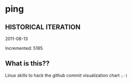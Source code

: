 # ping

## HISTORICAL ITERATION
2011-08-13

Incremented: 5185

## What is this?? 
Linux skills to hack the github commit visualization chart `;-)`
